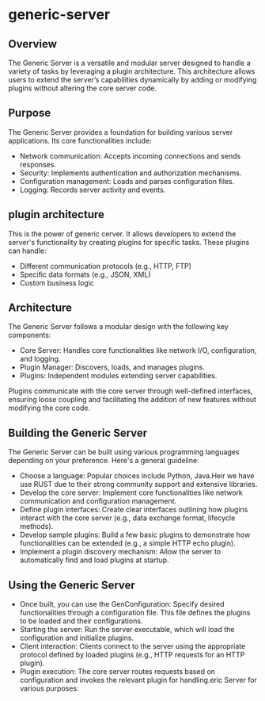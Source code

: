 # generic-server
## Overview

The Generic Server is a versatile and modular server designed to handle a variety of tasks by leveraging a plugin architecture. This architecture allows users to extend the server’s capabilities dynamically by adding or modifying plugins without altering the core server code.

## Purpose

The Generic Server provides a foundation for building various server applications.  Its core functionalities include:
- Network communication: Accepts incoming connections and sends responses.
- Security: Implements authentication and authorization mechanisms.
- Configuration management: Loads and parses configuration files.
- Logging: Records server activity and events.

## plugin architecture
This is the power of generic cerver. It allows developers to extend the server's functionality by creating plugins for specific tasks. These plugins can handle:
- Different communication protocols (e.g., HTTP, FTP)
- Specific data formats (e.g., JSON, XML)
- Custom business logic

## Architecture
The Generic Server follows a modular design with the following key components:

- Core Server: Handles core functionalities like network I/O, configuration, and logging.
- Plugin Manager: Discovers, loads, and manages plugins.
- Plugins: Independent modules extending server capabilities.
  
Plugins communicate with the core server through well-defined interfaces, ensuring loose coupling and facilitating the addition of new features without modifying the core code.

## Building the Generic Server
The Generic Server can be built using various programming languages depending on your preference. Here's a general guideline:

- Choose a language: Popular choices include Python, Java.Heir we have use RUST due to their strong community support and extensive libraries.
- Develop the core server: Implement core functionalities like network communication and configuration management.
- Define plugin interfaces: Create clear interfaces outlining how plugins interact with the core server (e.g., data exchange format, lifecycle methods).
- Develop sample plugins: Build a few basic plugins to demonstrate how functionalities can be extended (e.g., a simple HTTP echo plugin).
- Implement a plugin discovery mechanism: Allow the server to automatically find and load plugins at startup.

## Using the Generic Server
- Once built, you can use the GenConfiguration: Specify desired functionalities through a configuration file. This file defines the plugins to be loaded and their configurations.
- Starting the server: Run the server executable, which will load the configuration and initialize plugins.
- Client interaction: Clients connect to the server using the appropriate protocol defined by loaded plugins (e.g., HTTP requests for an HTTP plugin).
- Plugin execution: The core server routes requests based on configuration and invokes the relevant plugin for handling.eric Server for various purposes:
